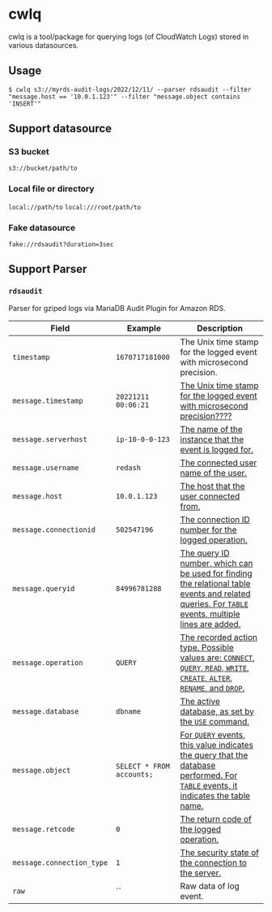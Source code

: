 # cwlq

cwlq is a tool/package for querying logs (of CloudWatch Logs) stored in various datasources.

## Usage

``` console
$ cwlq s3://myrds-audit-logs/2022/12/11/ --parser rdsaudit --filter "message.host == '10.0.1.123'" --filter "message.object contains 'INSERT'"
```

## Support datasource

### S3 bucket

`s3://bucket/path/to`

### Local file or directory

`local://path/to` `local:///root/path/to`

### Fake datasource

`fake://rdsaudit?duration=3sec`

## Support Parser

### `rdsaudit`

Parser for gziped logs via MariaDB Audit Plugin for Amazon RDS.

| Field | Example | Description |
| --- | --- | --- |
| `timestamp` | `1670717181000` | The Unix time stamp for the logged event with microsecond precision. |
| `message.timestamp`  | `20221211 00:06:21` | [The Unix time stamp for the logged event with microsecond precision????](https://docs.aws.amazon.com/AmazonRDS/latest/UserGuide/Appendix.MySQL.Options.AuditPlugin.html) |
| `message.serverhost` | `ip-10-0-0-123` | [The name of the instance that the event is logged for.](https://docs.aws.amazon.com/AmazonRDS/latest/UserGuide/Appendix.MySQL.Options.AuditPlugin.html) |
| `message.username` | `redash` | [The connected user name of the user.](https://docs.aws.amazon.com/AmazonRDS/latest/UserGuide/Appendix.MySQL.Options.AuditPlugin.html) |
| `message.host` | `10.0.1.123` | [The host that the user connected from.](https://docs.aws.amazon.com/AmazonRDS/latest/UserGuide/Appendix.MySQL.Options.AuditPlugin.html) |
| `message.connectionid` | `502547196` | [The connection ID number for the logged operation.](https://docs.aws.amazon.com/AmazonRDS/latest/UserGuide/Appendix.MySQL.Options.AuditPlugin.html) |
| `message.queryid` | `84996781288` | [The query ID number, which can be used for finding the relational table events and related queries. For `TABLE` events, multiple lines are added.](https://docs.aws.amazon.com/AmazonRDS/latest/UserGuide/Appendix.MySQL.Options.AuditPlugin.html) |
| `message.operation` | `QUERY` | [The recorded action type. Possible values are: `CONNECT`, `QUERY`, `READ`, `WRITE`, `CREATE`, `ALTER`, `RENAME`, and `DROP`.](https://docs.aws.amazon.com/AmazonRDS/latest/UserGuide/Appendix.MySQL.Options.AuditPlugin.html) |
| `message.database` | `dbname` | [The active database, as set by the `USE` command.](https://docs.aws.amazon.com/AmazonRDS/latest/UserGuide/Appendix.MySQL.Options.AuditPlugin.html) |
| `message.object` | `SELECT * FROM accounts;` | [For `QUERY` events, this value indicates the query that the database performed. For `TABLE` events, it indicates the table name.](https://docs.aws.amazon.com/AmazonRDS/latest/UserGuide/Appendix.MySQL.Options.AuditPlugin.html) |
| `message.retcode` | `0` | [The return code of the logged operation.](https://docs.aws.amazon.com/AmazonRDS/latest/UserGuide/Appendix.MySQL.Options.AuditPlugin.html) |
| `message.connection_type` | `1` | [The security state of the connection to the server.](https://docs.aws.amazon.com/AmazonRDS/latest/UserGuide/Appendix.MySQL.Options.AuditPlugin.html) |
| `raw` | `` | Raw data of log event. |
